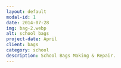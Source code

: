 ```yaml
---
layout: default
modal-id: 1
date: 2014-07-28
img: bag-2.webp
alt: school bags
project-date: April 
client: bags
category: school
description: School Bags Making & Repair.
---
```

